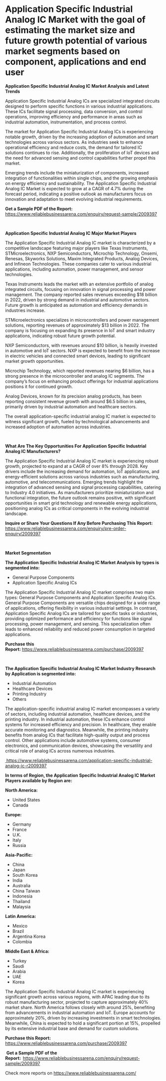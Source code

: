 <p><h1>Application Specific Industrial Analog IC Market with the goal of estimating the market size and future growth potential of various market segments based on component, applications and end user</h1></p><p><strong>Application Specific Industrial Analog IC Market Analysis and Latest Trends</strong></p>
<p><p>Application Specific Industrial Analog ICs are specialized integrated circuits designed to perform specific functions in various industrial applications. These ICs facilitate signal processing, data conversion, and control operations, improving efficiency and performance in areas such as industrial automation, instrumentation, and process control. </p><p>The market for Application Specific Industrial Analog ICs is experiencing notable growth, driven by the increasing adoption of automation and smart technologies across various sectors. As industries seek to enhance operational efficiency and reduce costs, the demand for tailored IC solutions continues to rise. Additionally, the proliferation of IoT devices and the need for advanced sensing and control capabilities further propel this market. </p><p>Emerging trends include the miniaturization of components, increased integration of functionalities within single chips, and the growing emphasis on energy efficiency and sustainability. The Application Specific Industrial Analog IC Market is expected to grow at a CAGR of 4.7% during the forecast period, indicating a positive outlook as manufacturers focus on innovation and adaptation to meet evolving industrial requirements.</p></p>
<p><strong>Get a Sample PDF of the Report:&nbsp;</strong> <a href="https://www.reliablebusinessarena.com/enquiry/request-sample/2009397?utm_campaign=2314&utm_medium=2&utm_source=Github&utm_content=ia&utm_term=13022025&utm_id=application-specific-industrial-analog-ic">https://www.reliablebusinessarena.com/enquiry/request-sample/2009397</a></p>
<p>&nbsp;</p>
<p><strong>Application Specific Industrial Analog IC Major Market Players</strong></p>
<p><p>The Application Specific Industrial Analog IC market is characterized by a competitive landscape featuring major players like Texas Instruments, STMicroelectronics, NXP Semiconductors, Microchip Technology, Onsemi, Renesas, Skyworks Solutions, Maxim Integrated Products, Analog Devices, and Infineon Technologies. These companies cater to various industrial applications, including automation, power management, and sensor technologies.</p><p>Texas Instruments leads the market with an extensive portfolio of analog integrated circuits, focusing on innovation in signal processing and power management. The company reported sales revenues exceeding $18 billion in 2022, driven by strong demand in industrial and automotive sectors. Future growth is anticipated as automation and efficiency demands in industries increase.</p><p>STMicroelectronics specializes in microcontrollers and power management solutions, reporting revenues of approximately $13 billion in 2022. The company is focusing on expanding its presence in IoT and smart industry applications, indicating robust future growth potential.</p><p>NXP Semiconductors, with revenues around $10 billion, is heavily invested in automotive and IoT sectors. NXP is expected to benefit from the increase in electric vehicles and connected smart devices, leading to significant market growth opportunities.</p><p>Microchip Technology, which reported revenues nearing $6 billion, has a strong presence in the microcontroller and analog IC segments. The company’s focus on enhancing product offerings for industrial applications positions it for continued growth.</p><p>Analog Devices, known for its precision analog products, has been reporting consistent revenue growth with around $6.5 billion in sales, primarily driven by industrial automation and healthcare sectors. </p><p>The overall application-specific industrial analog IC market is expected to witness significant growth, fueled by technological advancements and increased adoption of automation across industries.</p></p>
<p>&nbsp;</p>
<p><strong>What Are The Key Opportunities For Application Specific Industrial Analog IC Manufacturers?</strong></p>
<p><p>The Application Specific Industrial Analog IC market is experiencing robust growth, projected to expand at a CAGR of over 8% through 2028. Key drivers include the increasing demand for automation, IoT applications, and energy-efficient solutions across various industries such as manufacturing, automotive, and telecommunications. Emerging trends highlight the integration of advanced sensing and signal processing capabilities, catering to Industry 4.0 initiatives. As manufacturers prioritize miniaturization and functional integration, the future outlook remains positive, with significant opportunities in smart grid technology and renewable energy applications, positioning analog ICs as critical components in the evolving industrial landscape.</p></p>
<p><strong>Inquire or Share Your Questions If Any Before Purchasing This Report:</strong> <a href="https://www.reliablebusinessarena.com/enquiry/pre-order-enquiry/2009397?utm_campaign=2314&utm_medium=2&utm_source=Github&utm_content=ia&utm_term=13022025&utm_id=application-specific-industrial-analog-ic">https://www.reliablebusinessarena.com/enquiry/pre-order-enquiry/2009397</a></p>
<p>&nbsp;</p>
<p><strong>Market Segmentation</strong></p>
<p><strong>The Application Specific Industrial Analog IC Market Analysis by types is segmented into:</strong></p>
<p><ul><li>General Purpose Components</li><li>Application Specific Analog ICs</li></ul></p>
<p><p>The Application Specific Industrial Analog IC market comprises two main types: General Purpose Components and Application Specific Analog ICs. General Purpose Components are versatile chips designed for a wide range of applications, offering flexibility in various industrial settings. In contrast, Application Specific Analog ICs are tailored for specific tasks or industries, providing optimized performance and efficiency for functions like signal processing, power management, and sensing. This specialization often leads to enhanced reliability and reduced power consumption in targeted applications.</p></p>
<p><strong>Purchase this Report:&nbsp;</strong><a href="https://www.reliablebusinessarena.com/purchase/2009397?utm_campaign=2314&utm_medium=2&utm_source=Github&utm_content=ia&utm_term=13022025&utm_id=application-specific-industrial-analog-ic">https://www.reliablebusinessarena.com/purchase/2009397</a></p>
<p>&nbsp;</p>
<p><strong>The Application Specific Industrial Analog IC Market Industry Research by Application is segmented into:</strong></p>
<p><ul><li>Industrial Automation</li><li>Healthcare Devices</li><li>Printing Industry</li><li>Others</li></ul></p>
<p><p>The application-specific industrial analog IC market encompasses a variety of sectors, including industrial automation, healthcare devices, and the printing industry. In industrial automation, these ICs enhance control systems for increased efficiency and precision. In healthcare, they enable accurate monitoring and diagnostics. Meanwhile, the printing industry benefits from analog ICs that facilitate high-quality output and process control. Other applications include automotive systems, consumer electronics, and communication devices, showcasing the versatility and critical role of analog ICs across numerous industries.</p></p>
<p><a href="https://www.reliablebusinessarena.com/application-specific-industrial-analog-ic-r2009397?utm_campaign=2314&utm_medium=2&utm_source=Github&utm_content=ia&utm_term=13022025&utm_id=application-specific-industrial-analog-ic">&nbsp;https://www.reliablebusinessarena.com/application-specific-industrial-analog-ic-r2009397</a></p>
<p><strong>In terms of Region, the Application Specific Industrial Analog IC Market Players available by Region are:</strong></p>
<p>
    <p> <strong> North America: </strong>
        <ul>
            <li>United States</li>
            <li>Canada</li>
        </ul>
        </p> 
    <p> <strong> Europe: </strong>
        <ul>
            <li>Germany</li>
            <li>France</li>
            <li>U.K.</li>
            <li>Italy</li>
            <li>Russia</li>
        </ul>
        </p> 
    <p> <strong> Asia-Pacific: </strong>
        <ul>
            <li>China</li>
            <li>Japan</li>
            <li>South Korea</li>
            <li>India</li>
            <li>Australia</li>
            <li>China Taiwan</li>
            <li>Indonesia</li>
            <li>Thailand</li>
            <li>Malaysia</li>
        </ul>
        </p> 
    <p> <strong> Latin America: </strong>
        <ul>
            <li>Mexico</li>
            <li>Brazil</li>
            <li>Argentina Korea</li>
            <li>Colombia</li>
        </ul>
        </p> 
    <p> <strong> Middle East & Africa: </strong>
        <ul>
            <li>Turkey</li>
            <li>Saudi</li>
            <li>Arabia</li>
            <li>UAE</li>
            <li>Korea</li>
        </ul>
    </p>
    </p>
<p><p>The Application Specific Industrial Analog IC market is experiencing significant growth across various regions, with APAC leading due to its robust manufacturing sector, projected to capture approximately 40% market share. North America follows closely with around 25%, benefiting from advancements in industrial automation and IoT. Europe accounts for approximately 20%, driven by increasing investments in smart technologies. Meanwhile, China is expected to hold a significant portion at 15%, propelled by its extensive industrial base and demand for custom solutions.</p></p>
<p><strong>Purchase this Report: </strong><a href="https://www.reliablebusinessarena.com/purchase/2009397?utm_campaign=2314&utm_medium=2&utm_source=Github&utm_content=ia&utm_term=13022025&utm_id=application-specific-industrial-analog-ic">https://www.reliablebusinessarena.com/purchase/2009397</a></p>
<p>&nbsp;<strong>Get a Sample PDF of the Report:&nbsp;&nbsp;</strong><a href="https://www.reliablebusinessarena.com/enquiry/request-sample/2009397?utm_campaign=2314&utm_medium=2&utm_source=Github&utm_content=ia&utm_term=13022025&utm_id=application-specific-industrial-analog-ic">https://www.reliablebusinessarena.com/enquiry/request-sample/2009397</a></p>
<p><strong></strong></p>
<p>Check more reports on <a href="https://www.reliablebusinessarena.com/?utm_campaign=2314&utm_medium=2&utm_source=Github&utm_content=ia&utm_term=13022025&utm_id=application-specific-industrial-analog-ic">https://www.reliablebusinessarena.com/</a></p>